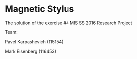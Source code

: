 # Magnetic Stylus

The solution of the exercise #4 MIS SS 2016 Research Project

Team:

Pavel Karpashevich (115154)

Mark Eisenberg (116453)
